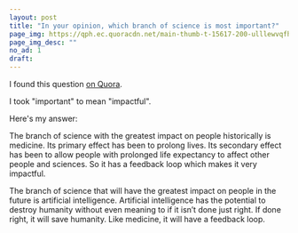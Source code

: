 ```yaml
---
layout: post
title: "In your opinion, which branch of science is most important?"
page_img: https://qph.ec.quoracdn.net/main-thumb-t-15617-200-ulllewvqfhlioqourfyztjoonpuluolb.jpeg
page_img_desc: ""
no_ad: 1
draft: 
---
```


I found this question <a href="https://www.quora.com/In-your-opinion-which-branch-of-science-is-most-important">on Quora</a>.

I took "important" to mean "impactful".

Here's my answer:

The branch of science with the greatest impact on people historically is medicine. Its primary effect has been to prolong lives. Its secondary effect has been to allow people with prolonged life expectancy to affect other people and sciences. So it has a feedback loop which makes it very impactful.

The branch of science that will have the greatest impact on people in the future is artificial intelligence. Artificial intelligence has the potential to destroy humanity without even meaning to if it isn’t done just right. If done right, it will save humanity. Like medicine, it will have a feedback loop.
